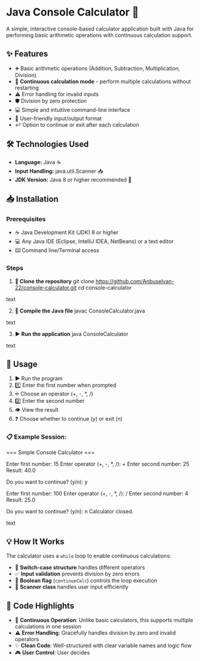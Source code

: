 # Java Console Calculator 🧮

A simple, interactive console-based calculator application built with Java for performing basic arithmetic operations with continuous calculation support.

## ✨ Features

- ➕ Basic arithmetic operations (Addition, Subtraction, Multiplication, Division)
- 🔄 **Continuous calculation mode** - perform multiple calculations without restarting
- ⚠️ Error handling for invalid inputs
- 🛡️ Division by zero protection
- 💻 Simple and intuitive command-line interface
- 👤 User-friendly input/output format
- ↩️ Option to continue or exit after each calculation

## 🛠️ Technologies Used

- **Language:** Java ☕
- **Input Handling:** java.util.Scanner 📥
- **JDK Version:** Java 8 or higher recommended 📌

## 📥 Installation

### Prerequisites
- ☕ Java Development Kit (JDK) 8 or higher
- 💻 Any Java IDE (Eclipse, IntelliJ IDEA, NetBeans) or a text editor
- ⌨️ Command line/Terminal access

### Steps

1. **📂 Clone the repository**
git clone https://github.com/Anbuselvan-22/console-calculator.git
cd console-calculator

text

2. **🔨 Compile the Java file**
javac ConsoleCalculator.java

text

3. **▶️ Run the application**
java ConsoleCalculator

text

## 🚀 Usage

1. ▶️ Run the program
2. 1️⃣ Enter the first number when prompted
3. ➗ Choose an operator (+, -, *, /)
4. 2️⃣ Enter the second number
5. 👁️ View the result
6. ❓ Choose whether to continue (y) or exit (n)

### 📋 Example Session:
=== Simple Console Calculator ===

Enter first number: 15
Enter operator (+, -, *, /): +
Enter second number: 25
Result: 40.0

Do you want to continue? (y/n): y

Enter first number: 100
Enter operator (+, -, *, /): /
Enter second number: 4
Result: 25.0

Do you want to continue? (y/n): n
Calculator closed.

text

## 💡 How It Works

The calculator uses a `while` loop to enable continuous calculations:
- 🔄 **Switch-case structure** handles different operators
- ✅ **Input validation** prevents division by zero errors
- 🏁 **Boolean flag** (`continueCalc`) controls the loop execution
- 📝 **Scanner class** handles user input efficiently


## 🔧 Code Highlights

- 🔄 **Continuous Operation**: Unlike basic calculators, this supports multiple calculations in one session
- ⚠️ **Error Handling**: Gracefully handles division by zero and invalid operators
- ✨ **Clean Code**: Well-structured with clear variable names and logic flow
- 🎮 **User Control**: User decides
